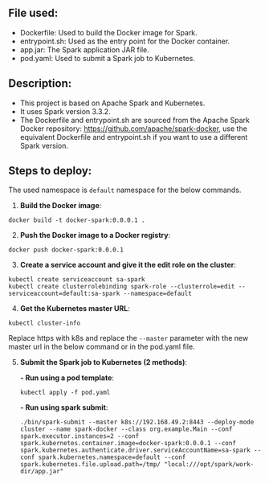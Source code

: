 ## File used:
- Dockerfile: Used to build the Docker image for Spark.
- entrypoint.sh: Used as the entry point for the Docker container.
- app.jar: The Spark application JAR file.
- pod.yaml: Used to submit a Spark job to Kubernetes.

## Description:
- This project is based on Apache Spark and Kubernetes.
- It uses Spark version 3.3.2.
- The Dockerfile and entrypoint.sh are sourced from the Apache Spark Docker repository: https://github.com/apache/spark-docker, use the equivalent Dockerfile and entrypoint.sh if you want to use a different Spark version.

## Steps to deploy:
The used namespace is ```default``` namespace for the below commands.

1. **Build the Docker image**:
```console
docker build -t docker-spark:0.0.0.1 .
```

2. **Push the Docker image to a Docker registry**:
```console
docker push docker-spark:0.0.0.1
```

3. **Create a service account and give it the edit role on the cluster**:
```console
kubectl create serviceaccount sa-spark
kubectl create clusterrolebinding spark-role --clusterrole=edit --serviceaccount=default:sa-spark --namespace=default
```

4. **Get the Kubernetes master URL**:
```console
kubectl cluster-info
```

Replace https with k8s and replace the ```--master``` parameter with the new master url in the below command or in the pod.yaml file.


5. **Submit the Spark job to Kubernetes (2 methods)**:


    **- Run using a pod template**:
    ```console
    kubectl apply -f pod.yaml
    ```
    
    **- Run using spark submit**:
    ```console
    ./bin/spark-submit --master k8s://192.168.49.2:8443 --deploy-mode cluster --name spark-docker --class org.example.Main --conf spark.executor.instances=2 --conf spark.kubernetes.container.image=docker-spark:0.0.0.1 --conf spark.kubernetes.authenticate.driver.serviceAccountName=sa-spark --conf spark.kubernetes.namespace=default --conf spark.kubernetes.file.upload.path=/tmp/ "local:///opt/spark/work-dir/app.jar"
    ```


